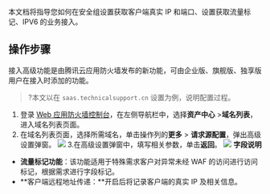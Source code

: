 本文档将指导您如何在安全组设置获取客户端真实 IP 和端口、设置获取流量标记、IPV6 的业务接入。


## 操作步骤
接入高级功能是由腾讯云应用防火墙发布的新功能，可由企业版、旗舰版、独享版用户在接入时添加的功能。
>?本文以在 `saas.technicalsupport.cn` 设置为例，说明配置过程。
>
1. 登录 [Web 应用防火墙控制台](https://console.cloud.tencent.com/guanjia/waf/overview)，在左侧导航栏中，选择**资产中心** >**域名列表**，进入域名列表页面。
2. 在域名列表页面，选择所需域名，单击操作列的**更多** > **请求源配置**，弹出高级设置弹窗。
![](https://qcloudimg.tencent-cloud.cn/raw/dab160fdf883a8de4cc29aa1eb3fa424.png)
3.在高级设置弹窗中，填写相关参数，单击**返回**。
![](https://qcloudimg.tencent-cloud.cn/raw/145c61d82fa0101843654a221be384e0.png)
**字段说明**
 - **流量标记功能**：该功能适用于特殊需求客户对异常未经 WAF 的访问进行访问标记，根据需求进行字段标记。
 - **客户端远程地址传递：**开启后将记录客户端的真实 IP 及相关信息。


